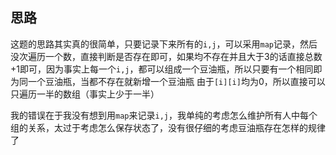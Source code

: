 ## 思路

这题的思路其实真的很简单，只要记录下来所有的`i,j`，可以采用`map`记录，然后没次遍历一个数，直接判断是否存在即可，如果均不存在并且大于3的话直接总数+1即可，因为事实上每一个`i,j`，都可以组成一个豆油瓶，所以只要有一个相同即为同一个豆油瓶，当都不存在就新增一个豆油瓶
由于`[i][i]`均为0，所以直接可以只遍历一半的数组（事实上少于一半）

我的错误在于我没有想到用`map`来记录`i,j`，我单纯的考虑怎么维护所有人中每个组的关系，太过于考虑怎么保存状态了，没有很仔细的考虑豆油瓶存在怎样的规律了